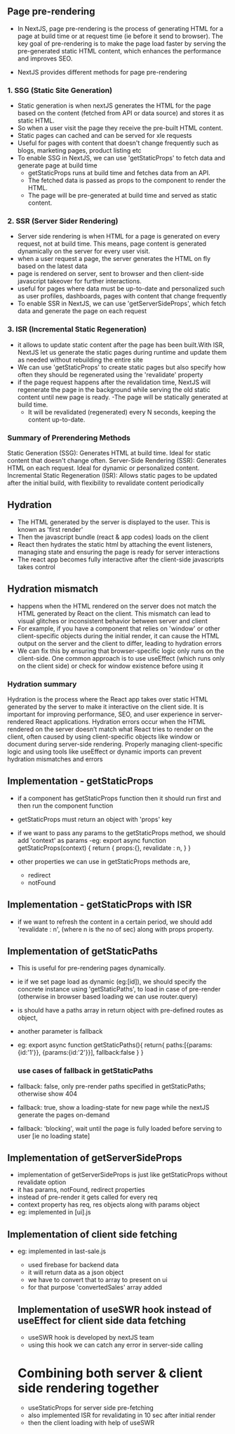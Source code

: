 ## Page pre-rendering

- In NextJS, page pre-rendering is the process of generating HTML for a page at build time or at request time (ie before it send to browser). The key goal of pre-rendering is to make the page load faster by serving the pre-generated static HTML content, which enhances the performance and improves SEO.

- NextJS provides different methods for page pre-rendering

### 1. SSG (Static Site Generation)

- Static generation is when nextJS generates the HTML for the page based on the content (fetched from API or data source) and stores it as static HTML.
- So when a user visit the page they receive the pre-built HTML content.
- Static pages can cached and can be served for xle requests
- Useful for pages with content that doesn't change frequently such as blogs, marketing pages, product listing etc
- To enable SSG in NextJS, we can use 'getStaticProps' to fetch data and generate page at build time
  - getStaticProps runs at build time and fetches data from an API.
  - The fetched data is passed as props to the component to render the HTML.
  - The page will be pre-generated at build time and served as static content.

### 2. SSR (Server Sider Rendering)

- Server side rendering is when HTML for a page is generated on every request, not at build time. This means, page content is generated dynamically on the server for every user visit.
- when a user request a page, the server generates the HTML on fly based on the latest data
- page is rendered on server, sent to browser and then client-side javascript takeover for further interactions.
- useful for pages where data must be up-to-date and personalized such as user profiles, dashboards, pages with content that change frequently
- To enable SSR in NextJS, we can use 'getServerSideProps', which fetch data and generate the page on each request

### 3. ISR (Incremental Static Regeneration)

- it allows to update static content after the page has been built.With ISR, NextJS let us generate the static pages during runtime and update them as needed without rebuilding the entire site
- We can use 'getStaticProps' to create static pages but also specify how often they should be regenerated using the 'revalidate' property
- if the page request happens after the revalidation time, NextJS will regenerate the page in the background while serving the old static content until new page is ready.
  -The page will be statically generated at build time.
  - It will be revalidated (regenerated) every N seconds, keeping the content up-to-date.

### Summary of Prerendering Methods

Static Generation (SSG): Generates HTML at build time. Ideal for static content that doesn't change often.
Server-Side Rendering (SSR): Generates HTML on each request. Ideal for dynamic or personalized content.
Incremental Static Regeneration (ISR): Allows static pages to be updated after the initial build, with flexibility to revalidate content periodically

## Hydration

- The HTML generated by the server is displayed to the user. This is known as 'first render'
- Then the javascript bundle (react & app codes) loads on the client
- React then hydrates the static html by attaching the event listeners, managing state and ensuring the page is ready for server interactions
- The react app becomes fully interactive after the client-side javascripts takes control

## Hydration mismatch

- happens when the HTML rendered on the server does not match the HTML generated by React on the client. This mismatch can lead to visual glitches or inconsistent behavior between server and client
- For example, if you have a component that relies on 'window' or other client-specific objects during the initial render, it can cause the HTML output on the server and the client to differ, leading to hydration errors
- We can fix this by ensuring that browser-specific logic only runs on the client-side. One common approach is to use useEffect (which runs only on the client side) or check for window existence before using it

### Hydration summary

Hydration is the process where the React app takes over static HTML generated by the server to make it interactive on the client side.
It is important for improving performance, SEO, and user experience in server-rendered React applications.
Hydration errors occur when the HTML rendered on the server doesn’t match what React tries to render on the client, often caused by using client-specific objects like window or document during server-side rendering.
Properly managing client-specific logic and using tools like useEffect or dynamic imports can prevent hydration mismatches and errors

## Implementation - getStaticProps

- if a component has getStaticProps function then it should run first and then run the component function
- getStaticProps must return an object with 'props' key
- if we want to pass any params to the getStaticProps method,
  we should add 'context' as params
  -eg: export async function getStaticProps(context)
  {
  return {
  props:{},
  revalidate : n,
  }
  }

- other properties we can use in getStaticProps methods are,
  - redirect
  - notFound

## Implementation - getStaticProps with ISR

- if we want to refresh the content in a certain period,
  we should add 'revalidate : n', (where n is the no of sec)
  along with props property.

## Implementation of getStaticPaths

- This is useful for pre-rendering pages dynamically.
- ie if we set page load as dynamic (eg:[id]), we should specify the concrete instance using 'getStaticPaths', to load in case of pre-render
  (otherwise in browser based loading we can use router.query)
- is should have a paths array in return object with pre-defined routes as object,
- another parameter is fallback
- eg: export async function getStaticPaths(){
  return{
  paths:[{params:{id:'1'}},
  {params:{id:'2'}}],
  fallback:false
  }
  }

  ### use cases of fallback in getStaticPaths

- fallback: false, only pre-render paths specified in getStaticPaths; otherwise show 404
- fallback: true, show a loading-state for new page while the nextJS generate the pages on-demand
- fallback: 'blocking', wait until the page is fully loaded before serving to user [ie no loading state]

## Implementation of getServerSideProps

- implementation of getServerSideProps is just like getStaticProps without revalidate option
- it has params, notFound, redirect properties
- instead of pre-render it gets called for every req
- context property has req, res objects along with params object
- eg: implemented in [ui].js

## Implementation of client side fetching

- eg: implemented in last-sale.js

  - used firebase for backend data
  - it will return data as a json object
  - we have to convert that to array to present on ui
  - for that purpose 'convertedSales' array added

  ## Implementation of useSWR hook instead of useEffect for client side data fetching

  - useSWR hook is developed by nextJS team
  - using this hook we can catch any error in server-side calling

  # Combining both server & client side rendering together

  - useStaticProps for server side pre-fetching
  - also implemented ISR for revalidating in 10 sec after initial render
  - then the client loading with help of useSWR
